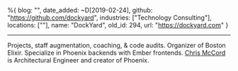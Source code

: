%{
  blog: "",
  date_added: ~D[2019-02-24],
  github: "https://github.com/dockyard",
  industries: ["Technology Consulting"],
  locations: [""],
  name: "DockYard",
  old_id: 294,
  url: "https://dockyard.com"
}

---

Projects, staff augmentation, coaching, & code audits. Organizer of Boston Elixir. Specialize in Phoenix backends with Ember frontends. [Chris McCord](https://github.com/chrismccord) is Architectural Engineer and creator of Phoenix.
